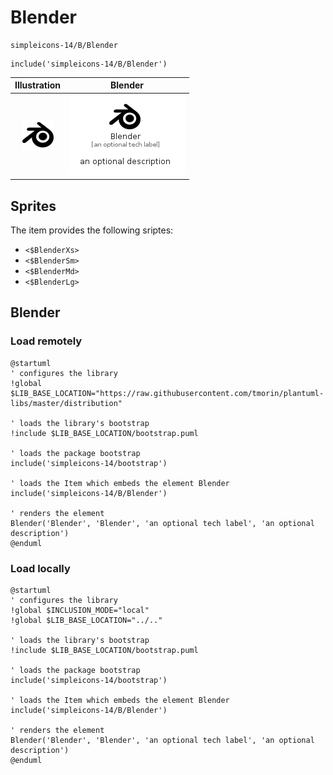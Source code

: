 # Blender


```text
simpleicons-14/B/Blender
```

```text
include('simpleicons-14/B/Blender')
```



| Illustration | Blender |
| :---: | :---: |
| ![illustration for Illustration](../../simpleicons-14/B/Blender.png) | ![illustration for Blender](../../simpleicons-14/B/Blender.Local.png) |



## Sprites
The item provides the following sriptes:

- `<$BlenderXs>`
- `<$BlenderSm>`
- `<$BlenderMd>`
- `<$BlenderLg>`





## Blender

### Load remotely
```plantuml
@startuml
' configures the library
!global $LIB_BASE_LOCATION="https://raw.githubusercontent.com/tmorin/plantuml-libs/master/distribution"

' loads the library's bootstrap
!include $LIB_BASE_LOCATION/bootstrap.puml

' loads the package bootstrap
include('simpleicons-14/bootstrap')

' loads the Item which embeds the element Blender
include('simpleicons-14/B/Blender')

' renders the element
Blender('Blender', 'Blender', 'an optional tech label', 'an optional description')
@enduml
```

### Load locally
```plantuml
@startuml
' configures the library
!global $INCLUSION_MODE="local"
!global $LIB_BASE_LOCATION="../.."

' loads the library's bootstrap
!include $LIB_BASE_LOCATION/bootstrap.puml

' loads the package bootstrap
include('simpleicons-14/bootstrap')

' loads the Item which embeds the element Blender
include('simpleicons-14/B/Blender')

' renders the element
Blender('Blender', 'Blender', 'an optional tech label', 'an optional description')
@enduml
```

